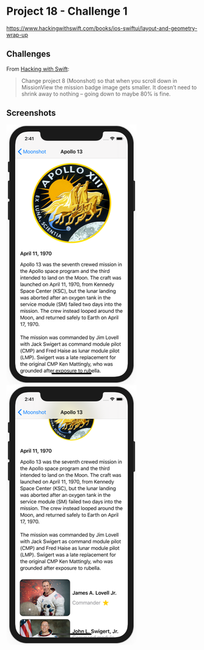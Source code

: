 # Project 18 - Challenge 1

https://www.hackingwithswift.com/books/ios-swiftui/layout-and-geometry-wrap-up

## Challenges

From [Hacking with Swift](https://www.hackingwithswift.com/books/ios-swiftui/layout-and-geometry-wrap-up):
>Change project 8 (Moonshot) so that when you scroll down in MissionView the mission badge image gets smaller. It doesn’t need to shrink away to nothing – going down to maybe 80% is fine.

## Screenshots

![screenshot1](screenshots/screen01.png)
![screenshot2](screenshots/screen02.png)
